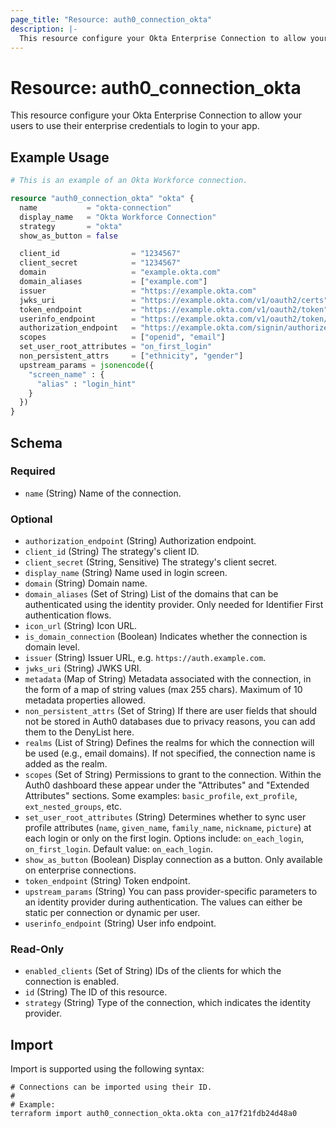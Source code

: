 ```yaml
---
page_title: "Resource: auth0_connection_okta"
description: |-
  This resource configure your Okta Enterprise Connection to allow your users to use their enterprise credentials to login to your app.
---
```


# Resource: auth0_connection_okta

This resource configure your Okta Enterprise Connection to allow your users to use their enterprise credentials to login to your app.

## Example Usage

```terraform
# This is an example of an Okta Workforce connection.

resource "auth0_connection_okta" "okta" {
  name           = "okta-connection"
  display_name   = "Okta Workforce Connection"
  strategy       = "okta"
  show_as_button = false

  client_id                = "1234567"
  client_secret            = "1234567"
  domain                   = "example.okta.com"
  domain_aliases           = ["example.com"]
  issuer                   = "https://example.okta.com"
  jwks_uri                 = "https://example.okta.com/v1/oauth2/certs"
  token_endpoint           = "https://example.okta.com/v1/oauth2/token"
  userinfo_endpoint        = "https://example.okta.com/v1/oauth2/token/userinfo"
  authorization_endpoint   = "https://example.okta.com/signin/authorize"
  scopes                   = ["openid", "email"]
  set_user_root_attributes = "on_first_login"
  non_persistent_attrs     = ["ethnicity", "gender"]
  upstream_params = jsonencode({
    "screen_name" : {
      "alias" : "login_hint"
    }
  })
}
```

<!-- schema generated by tfplugindocs -->
## Schema

### Required

- `name` (String) Name of the connection.

### Optional

- `authorization_endpoint` (String) Authorization endpoint.
- `client_id` (String) The strategy's client ID.
- `client_secret` (String, Sensitive) The strategy's client secret.
- `display_name` (String) Name used in login screen.
- `domain` (String) Domain name.
- `domain_aliases` (Set of String) List of the domains that can be authenticated using the identity provider. Only needed for Identifier First authentication flows.
- `icon_url` (String) Icon URL.
- `is_domain_connection` (Boolean) Indicates whether the connection is domain level.
- `issuer` (String) Issuer URL, e.g. `https://auth.example.com`.
- `jwks_uri` (String) JWKS URI.
- `metadata` (Map of String) Metadata associated with the connection, in the form of a map of string values (max 255 chars). Maximum of 10 metadata properties allowed.
- `non_persistent_attrs` (Set of String) If there are user fields that should not be stored in Auth0 databases due to privacy reasons, you can add them to the DenyList here.
- `realms` (List of String) Defines the realms for which the connection will be used (e.g., email domains). If not specified, the connection name is added as the realm.
- `scopes` (Set of String) Permissions to grant to the connection. Within the Auth0 dashboard these appear under the "Attributes" and "Extended Attributes" sections. Some examples: `basic_profile`, `ext_profile`, `ext_nested_groups`, etc.
- `set_user_root_attributes` (String) Determines whether to sync user profile attributes (`name`, `given_name`, `family_name`, `nickname`, `picture`) at each login or only on the first login. Options include: `on_each_login`, `on_first_login`. Default value: `on_each_login`.
- `show_as_button` (Boolean) Display connection as a button. Only available on enterprise connections.
- `token_endpoint` (String) Token endpoint.
- `upstream_params` (String) You can pass provider-specific parameters to an identity provider during authentication. The values can either be static per connection or dynamic per user.
- `userinfo_endpoint` (String) User info endpoint.

### Read-Only

- `enabled_clients` (Set of String) IDs of the clients for which the connection is enabled.
- `id` (String) The ID of this resource.
- `strategy` (String) Type of the connection, which indicates the identity provider.

## Import

Import is supported using the following syntax:

```shell
# Connections can be imported using their ID.
#
# Example:
terraform import auth0_connection_okta.okta con_a17f21fdb24d48a0
```
